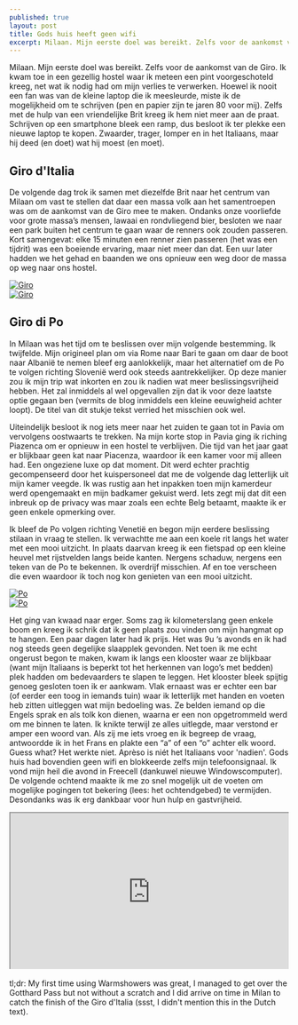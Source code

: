 ```yaml
---
published: true
layout: post
title: Gods huis heeft geen wifi
excerpt: Milaan. Mijn eerste doel was bereikt. Zelfs voor de aankomst van de Giro. Ik kwam toe in een gezellig hostel waar ik meteen een pint voorgeschoteld kreeg, net wat ik nodig had om mijn verlies te verwerken. Hoewel ik nooit een fan was van de kleine laptop die ik meesleurde, miste ik de mogelijkheid om te schrijven (pen en papier zijn te jaren 80 voor mij). Zelfs met de hulp van een vriendelijke Brit kreeg ik hem niet meer aan de praat. Schrijven op een smartphone bleek een ramp, dus besloot ik ter plekke een nieuwe laptop te kopen. Zwaarder, trager, lomper en in het Italiaans, maar hij deed (en doet) wat hij moest (en moet).
---
```

Milaan. Mijn eerste doel was bereikt. Zelfs voor de aankomst van de Giro. Ik kwam toe in een gezellig hostel waar ik meteen een pint voorgeschoteld kreeg, net wat ik nodig had om mijn verlies te verwerken. Hoewel ik nooit een fan was van de kleine laptop die ik meesleurde, miste ik de mogelijkheid om te schrijven (pen en papier zijn te jaren 80 voor mij). Zelfs met de hulp van een vriendelijke Brit kreeg ik hem niet meer aan de praat. Schrijven op een smartphone bleek een ramp, dus besloot ik ter plekke een nieuwe laptop te kopen. Zwaarder, trager, lomper en in het Italiaans, maar hij deed (en doet) wat hij moest (en moet).

## Giro d'Italia

De volgende dag trok ik samen met diezelfde Brit naar het centrum van Milaan om vast te stellen dat daar een massa volk aan het samentroepen was om de aankomst van de Giro mee te maken. Ondanks onze voorliefde voor grote massa’s mensen, lawaai en rondvliegend bier, besloten we naar een park buiten het centrum te gaan waar de renners ook zouden passeren. Kort samengevat: elke 15 minuten een renner zien passeren (het was een tijdrit) was een boeiende ervaring, maar niet meer dan dat. Een uur later hadden we het gehad en baanden we ons opnieuw een weg door de massa op weg naar ons hostel. 

<div class="row">
<article class="6u 12u$(xsmall) work-item">
<a href="{{ site.github.url }}/images/posts/Giro1.jpg" class="image fit thumb"><img src="{{ site.github.url }}/images/posts/Giro1_Small.jpg" alt="Giro" /></a>
</article>
<article class="6u$ 12u$(xsmall) work-item">
<a href="{{ site.github.url }}/images/posts/Giro2.jpg" class="image fit thumb"><img src="{{ site.github.url }}/images/posts/Giro2_Small.jpg" alt="Giro" /></a>
</article>
</div>

## Giro di Po

In Milaan was het tijd om te beslissen over mijn volgende bestemming. Ik twijfelde. Mijn origineel plan om via Rome naar Bari te gaan om daar de boot naar Albanië te nemen bleef erg aanlokkelijk, maar het alternatief om de Po te volgen richting Slovenië werd ook steeds aantrekkelijker. Op deze manier zou ik mijn trip wat inkorten en zou ik nadien wat meer beslissingsvrijheid hebben. Het zal inmiddels al wel opgevallen zijn dat ik voor deze laatste optie gegaan ben (vermits de blog inmiddels een kleine eeuwigheid achter loopt). De titel van dit stukje tekst verried het misschien ook wel.

Uiteindelijk besloot ik nog iets meer naar het zuiden te gaan tot in Pavia om vervolgens oostwaarts te trekken. Na mijn korte stop in Pavia ging ik riching Piazenca om er opnieuw in een hostel te verblijven. Die tijd van het jaar gaat er blijkbaar geen kat naar Piacenza, waardoor ik een kamer voor mij alleen had. Een ongeziene luxe op dat moment. Dit werd echter prachtig gecompenseerd door het kuispersoneel dat me de volgende dag letterlijk uit mijn kamer veegde. Ik was rustig aan het inpakken toen mijn kamerdeur werd opengemaakt en mijn badkamer gekuist werd. Iets zegt mij dat dit een inbreuk op de privacy was maar zoals een echte Belg betaamt, maakte ik er geen enkele opmerking over. 

Ik bleef de Po volgen richting Venetië en begon mijn eerdere beslissing stilaan in vraag te stellen. Ik verwachtte me aan een koele rit langs het water met een mooi uitzicht. In plaats daarvan kreeg ik een fietspad op een kleine heuvel met rijstvelden langs beide kanten. Nergens schaduw, nergens een teken van de Po te bekennen. Ik overdrijf misschien. Af en toe verscheen die even waardoor ik toch nog kon genieten van een mooi uitzicht.

<div class="row">
<article class="6u 12u$(xsmall) work-item">
<a href="{{ site.github.url }}/images/posts/Po1.jpg" class="image fit thumb"><img src="{{ site.github.url }}/images/posts/Po1_Small.jpg" alt="Po" /></a>
</article>
<article class="6u$ 12u$(xsmall) work-item">
<a href="{{ site.github.url }}/images/posts/Po2.jpg" class="image fit thumb"><img src="{{ site.github.url }}/images/posts/Po2_Small.jpg" alt="Po" /></a>
</article>
</div>

Het ging van kwaad naar erger. Soms zag ik kilometerslang geen enkele boom en kreeg ik schrik dat ik geen plaats zou vinden om mijn hangmat op te hangen. Een paar dagen later had ik prijs. Het was 9u ‘s avonds en ik had nog steeds geen degelijke slaapplek gevonden. Net toen ik me echt ongerust begon te maken, kwam ik langs een klooster waar ze blijkbaar (want mijn Italiaans is beperkt tot het herkennen van logo’s met bedden) plek hadden om bedevaarders te slapen te leggen. Het klooster bleek spijtig genoeg gesloten toen ik er aankwam. Vlak ernaast was er echter een bar (of eerder een toog in iemands tuin) waar ik letterlijk met handen en voeten heb zitten uitleggen wat mijn bedoeling was. Ze belden iemand op die Engels sprak en als tolk kon dienen, waarna er een non opgetrommeld werd om me binnen te laten. Ik knikte terwijl ze alles uitlegde, maar verstond er amper een woord van. Als zij me iets vroeg en ik begreep de vraag, antwoordde ik in het Frans en plakte een “a” of een “o” achter elk woord. Guess what? Het werkte niet. Aprèso is niét het Italiaans voor 'nadien'. Gods huis had bovendien geen wifi en blokkeerde zelfs mijn telefoonsignaal. Ik vond mijn heil die avond in Freecell (dankuwel nieuwe Windowscomputer). De volgende ochtend maakte ik me zo snel mogelijk uit de voeten om mogelijke pogingen tot bekering (lees: het ochtendgebed) te vermijden. Desondanks was ik erg dankbaar voor hun hulp en gastvrijheid.


<style>.embed-container { position: relative; padding-bottom: 56.25%; height: 0; overflow: hidden; max-width: 100%; } .embed-container iframe, .embed-container object, .embed-container embed { position: absolute; top: 0; left: 0; width: 100%; height: 100%; }</style><div class='embed-container'><iframe src='https://www.google.com/maps/d/embed?mid=1h52MkOEyZpzAVWLbLCiISP-lOKk' width='640' height='480'></iframe></div>
<br>
tl;dr: My first time using Warmshowers was great, I managed to get over the Gotthard Pass but not without a scratch and I did arrive on time in Milan to catch the finish of the Giro d'Italia (ssst, I didn't mention this in the Dutch text). 
